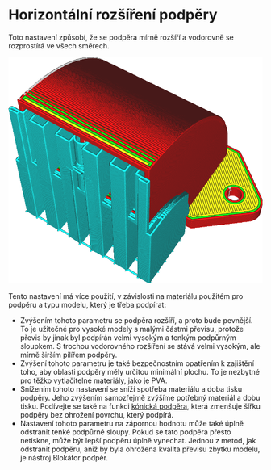Horizontální rozšíření podpěry
====
Toto nastavení způsobí, že se podpěra mírně rozšíří a vodorovně se rozprostírá ve všech směrech.

![Podpěra je širší, než je nezbytné pro podepření modelu](../../../articles/images/support_offset.png)

Tento nastavení má více použití, v závislosti na materiálu použitém pro podpěru a typu modelu, který je třeba podpírat:
* Zvýšením tohoto parametru se podpěra rozšíří, a proto bude pevnější. To je užitečné pro vysoké modely s malými částmi převisu, protože převis by jinak byl podpírán velmi vysokým a tenkým podpůrným sloupkem. S trochou vodorovného rozšíření se stává velmi vysokým, ale mírně širším pilířem podpěry.
* Zvýšení tohoto parametru je také bezpečnostním opatřením k zajištění toho, aby oblasti podpěry měly určitou minimální plochu. To je nezbytné pro těžko vytlačitelné materiály, jako je PVA.
* Snížením tohoto nastavení se sníží spotřeba materiálu a doba tisku podpěry. Jeho zvýšením samozřejmě zvýšíme potřebný materiál a dobu tisku. Podívejte se také na funkci [kónická podpěra](../experimental/support_conical_enabled.md), která zmenšuje šířku podpěry bez ohrožení povrchu, který podpírá.
* Nastavení tohoto parametru na zápornou hodnotu může také úplně odstranit tenké podpůrné sloupy. Pokud se tato podpěra přesto netiskne, může být lepší podpěru úplně vynechat. Jednou z metod, jak odstranit podpěru, aniž by byla ohrožena kvalita převisu zbytku modelu, je nástroj Blokátor podpěr.

